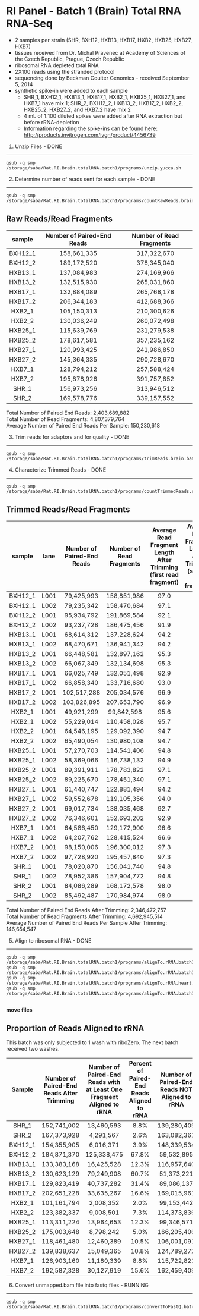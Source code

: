 RI Panel - Batch 1 (Brain) Total RNA RNA-Seq
========================================================

* 2 samples per strain (SHR, BXH12, HXB13, HXB17, HXB2, HXB25, HXB27, HXB7)
* tissues received from Dr. Michal Pravenec at Academy of Sciences of the Czech Republic, Prague, Czech Republic
* ribosomal RNA depleted total RNA
* 2X100 reads using the stranded protocol
* sequencing done by Beckman Coulter Genomics - received September 5, 2014
* synthetic spike-in were added to each sample 
  * SHR_1, BXH12_1, HXB13_1, HXB17_1, HXB2_1, HXB25_1, HXB27_1, and HXB7_1 have mix 1; SHR_2, BXH12_2, HXB13_2, HXB17_2, HXB2_2, HXB25_2, HXB27_2, and HXB7_2 have mix 2
  * 4 mL of 1:100 diluted spikes were added after RNA extraction but before rRNA-depletion
  * Information regarding the spike-ins can be found here: http://products.invitrogen.com/ivgn/product/4456739

1. Unzip Files - DONE
---------------
```
qsub -q smp /storage/saba/Rat.RI.Brain.totalRNA.batch1/programs/unzip.yucca.sh
```

2. Determine number of reads sent for each sample - DONE
-------------------------------------------------
```
qsub -q smp /storage/saba/Rat.RI.Brain.totalRNA.batch1/programs/countRawReads.brain.batch1.sh
```




Raw Reads/Read Fragments
---------------------------

| sample  | Number of Paired-End Reads | Number of Read Fragments |
|:-------:|:--------------------------:|:------------------------:|
| BXH12_1 |        158,661,335         |       317,322,670        |
| BXH12_2 |        189,172,520         |       378,345,040        |
| HXB13_1 |        137,084,983         |       274,169,966        |
| HXB13_2 |        132,515,930         |       265,031,860        |
| HXB17_1 |        132,884,089         |       265,768,178        |
| HXB17_2 |        206,344,183         |       412,688,366        |
| HXB2_1  |        105,150,313         |       210,300,626        |
| HXB2_2  |        130,036,249         |       260,072,498        |
| HXB25_1 |        115,639,769         |       231,279,538        |
| HXB25_2 |        178,617,581         |       357,235,162        |
| HXB27_1 |        120,993,425         |       241,986,850        |
| HXB27_2 |        145,364,335         |       290,728,670        |
| HXB7_1  |        128,794,212         |       257,588,424        |
| HXB7_2  |        195,878,926         |       391,757,852        |
|  SHR_1  |        156,973,256         |       313,946,512        |
|  SHR_2  |        169,578,776         |       339,157,552        |


Total Number of Paired End Reads: 2,403,689,882  
Total Number of Read Fragments:  4,807,379,764  
Average Number of Paired End Reads Per Sample: 150,230,618  

3. Trim reads for adaptors and for quality - DONE
---------------

```
qsub -q smp /storage/saba/Rat.RI.Brain.totalRNA.batch1/programs/trimReads.brain.batch1.sh
```

4. Characterize Trimmed Reads - DONE
---------------
```
qsub -q smp /storage/saba/Rat.RI.Brain.totalRNA.batch1/programs/countTrimmedReads.sh
```




Trimmed Reads/Read Fragments
---------------------------

| sample  | lane | Number of Paired-End Reads | Number of Read Fragments | Average Read Fragment Length After Trimming (first read fragment) | Average Read Fragment Length After Trimming (second read fragment) | Number of Read Fragments After Trimming | Percent of Read Fragments That Remained After Trimming |
|:-------:|:----:|:--------------------------:|:------------------------:|:-----------------------------------------------------------------:|:------------------------------------------------------------------:|:---------------------------------------:|:------------------------------------------------------:|
| BXH12_1 | L001 |         79,425,993         |       158,851,986        |                               97.0                                |                                95.3                                |               154,512,608               |                         97.3%                          |
| BXH12_1 | L002 |         79,235,342         |       158,470,684        |                               97.1                                |                                95.4                                |               154,199,202               |                         97.3%                          |
| BXH12_2 | L001 |         95,934,792         |       191,869,584        |                               92.1                                |                                90.5                                |               187,446,530               |                         97.7%                          |
| BXH12_2 | L002 |         93,237,728         |       186,475,456        |                               91.9                                |                                90.3                                |               182,296,210               |                         97.8%                          |
| HXB13_1 | L001 |         68,614,312         |       137,228,624        |                               94.2                                |                                92.2                                |               133,569,138               |                         97.3%                          |
| HXB13_1 | L002 |         68,470,671         |       136,941,342        |                               94.2                                |                                92.2                                |               133,197,198               |                         97.3%                          |
| HXB13_2 | L001 |         66,448,581         |       132,897,162        |                               95.3                                |                                93.7                                |               130,991,988               |                         98.6%                          |
| HXB13_2 | L002 |         66,067,349         |       132,134,698        |                               95.3                                |                                93.7                                |               130,254,270               |                         98.6%                          |
| HXB17_1 | L001 |         66,025,749         |       132,051,498        |                               92.9                                |                                90.7                                |               129,042,418               |                         97.7%                          |
| HXB17_1 | L002 |         66,858,340         |       133,716,680        |                               93.0                                |                                90.8                                |               130,604,420               |                         97.7%                          |
| HXB17_2 | L001 |        102,517,288         |       205,034,576        |                               96.9                                |                                95.2                                |               201,473,076               |                         98.3%                          |
| HXB17_2 | L002 |        103,826,895         |       207,653,790        |                               96.9                                |                                95.2                                |               203,829,380               |                         98.2%                          |
| HXB2_1  | L001 |         49,921,299         |        99,842,598        |                               95.6                                |                                92.0                                |                95,806,194               |                         96.0%                          |
| HXB2_1  | L002 |         55,229,014         |       110,458,028        |                               95.7                                |                                92.8                                |               106,517,394               |                         96.4%                          |
| HXB2_2  | L001 |         64,546,195         |       129,092,390        |                               94.7                                |                                92.1                                |               122,491,250               |                         94.9%                          |
| HXB2_2  | L002 |         65,490,054         |       130,980,108        |                               94.7                                |                                92.1                                |               124,273,424               |                         94.9%                          |
| HXB25_1 | L001 |         57,270,703         |       114,541,406        |                               94.8                                |                                93.5                                |               112,283,812               |                         98.0%                          |
| HXB25_1 | L002 |         58,369,066         |       116,738,132        |                               94.9                                |                                93.5                                |               114,338,636               |                         97.9%                          |
| HXB25_2 | L001 |         89,391,911         |       178,783,822        |                               97.1                                |                                95.1                                |               175,132,790               |                         98.0%                          |
| HXB25_2 | L002 |         89,225,670         |       178,451,340        |                               97.1                                |                                95.2                                |               174,874,506               |                         98.0%                          |
| HXB27_1 | L001 |         61,440,747         |       122,881,494        |                               94.2                                |                                91.2                                |               120,272,758               |                         97.9%                          |
| HXB27_1 | L002 |         59,552,678         |       119,105,356        |                               94.0                                |                                91.0                                |               116,650,202               |                         97.9%                          |
| HXB27_2 | L001 |         69,017,734         |       138,035,468        |                               92.7                                |                                88.2                                |               132,305,516               |                         95.8%                          |
| HXB27_2 | L002 |         76,346,601         |       152,693,202        |                               92.9                                |                                89.2                                |               147,371,758               |                         96.5%                          |
| HXB7_1  | L001 |         64,586,450         |       129,172,900        |                               96.6                                |                                94.9                                |               127,268,692               |                         98.5%                          |
| HXB7_1  | L002 |         64,207,762         |       128,415,524        |                               96.6                                |                                94.9                                |               126,537,628               |                         98.5%                          |
| HXB7_2  | L001 |         98,150,006         |       196,300,012        |                               97.3                                |                                95.9                                |               193,055,396               |                         98.3%                          |
| HXB7_2  | L002 |         97,728,920         |       195,457,840        |                               97.3                                |                                95.9                                |               192,119,260               |                         98.3%                          |
|  SHR_1  | L001 |         78,020,870         |       156,041,740        |                               94.8                                |                                92.2                                |               151,866,538               |                         97.3%                          |
|  SHR_1  | L002 |         78,952,386         |       157,904,772        |                               94.8                                |                                92.2                                |               153,615,466               |                         97.3%                          |
|  SHR_2  | L001 |         84,086,289         |       168,172,578        |                               98.0                                |                                96.8                                |               166,001,874               |                         98.7%                          |
|  SHR_2  | L002 |         85,492,487         |       170,984,974        |                               98.0                                |                                96.8                                |               168,745,982               |                         98.7%                          |


Total Number of Paired End Reads After Trimming: 2,346,472,757  
Total Number of Read Fragments After Trimming:  4,692,945,514  
Average Number of Paired End Reads Per Sample After Trimming: 146,654,547  

5. Align to ribosomal RNA - DONE
---------------------------
```
qsub -q smp /storage/saba/Rat.RI.Brain.totalRNA.batch1/programs/alignTo.rRNA.batch1.10Oct14.sh
qsub -q smp /storage/saba/Rat.RI.Brain.totalRNA.batch1/programs/alignTo.rRNA.batch1.10Oct14.HXB27.sh
qsub -q smp /storage/saba/Rat.RI.Brain.totalRNA.batch1/programs/alignTo.rRNA.heart.30Sep14.BXH12_2.sh
qsub -q smp /storage/saba/Rat.RI.Brain.totalRNA.batch1/programs/alignTo.rRNA.batch1.13Oct14.HXB7_2.sh


```
**move files**



Proportion of Reads Aligned to rRNA
-----------------------------------
This batch was only subjected to 1 wash with riboZero.  The next batch received two washes.  



| Sample  | Number of Paired-End Reads After Trimming | Number of Paired-End Reads with at Least One Fragment Aligned to rRNA | Percent of Paired-End Reads Aligned to rRNA | Number of Paired-End Reads NOT Aligned to rRNA |
|:-------:|:-----------------------------------------:|:---------------------------------------------------------------------:|:-------------------------------------------:|:----------------------------------------------:|
|  SHR_1  |                152,741,002                |                               13,460,593                              |                    8.8%                     |                  139,280,409                   |
|  SHR_2  |                167,373,928                |                                4,291,567                              |                    2.6%                     |                  163,082,361                   |
| BXH12_1 |                154,355,905                |                                6,016,371                              |                    3.9%                     |                  148,339,534                   |
| BXH12_2 |                184,871,370                |                              125,338,475                              |                    67.8%                    |                   59,532,895                   |
| HXB13_1 |                133,383,168                |                               16,425,528                              |                    12.3%                    |                  116,957,640                   |
| HXB13_2 |                130,623,129                |                               79,249,908                              |                    60.7%                    |                   51,373,221                   |
| HXB17_1 |                129,823,419                |                               40,737,282                              |                    31.4%                    |                   89,086,137                   |
| HXB17_2 |                202,651,228                |                               33,635,267                              |                    16.6%                    |                  169,015,961                   |
| HXB2_1  |                101,161,794                |                                2,008,352                              |                    2.0%                     |                   99,153,442                   |
| HXB2_2  |                123,382,337                |                                9,008,501                              |                    7.3%                     |                  114,373,836                   |
| HXB25_1 |                113,311,224                |                               13,964,653                              |                    12.3%                    |                   99,346,571                   |
| HXB25_2 |                175,003,648                |                                8,798,242                              |                    5.0%                     |                  166,205,406                   |
| HXB27_1 |                118,461,480                |                               12,460,389                              |                    10.5%                    |                  106,001,091                   |
| HXB27_2 |                139,838,637                |                               15,049,365                              |                    10.8%                    |                  124,789,272                   |
| HXB7_1  |                126,903,160                |                               11,180,339                              |                    8.8%                     |                  115,722,821                   |
| HXB7_2  |                192,587,328                |                               30,127,919                              |                    15.6%                    |                  162,459,409                   |


6.  Convert unmapped.bam file into fastq files - RUNNING
-----------------------------------------------
```
qsub -q smp /storage/saba/Rat.RI.Brain.totalRNA.batch1/programs/convertToFastQ.batch1.sh
```

